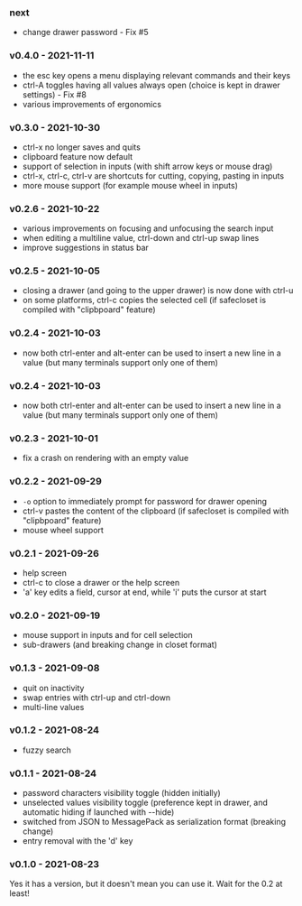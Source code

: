 ### next
- change drawer password - Fix #5

<a name="v0.4.0"></a>
### v0.4.0 - 2021-11-11
- the esc key opens a menu displaying relevant commands and their keys
- ctrl-A toggles having all values always open (choice is kept in drawer settings) - Fix #8
- various improvements of ergonomics

<a name="v0.3.0"></a>
### v0.3.0 - 2021-10-30
- ctrl-x no longer saves and quits
- clipboard feature now default
- support of selection in inputs (with shift arrow keys or mouse drag)
- ctrl-x, ctrl-c, ctrl-v are shortcuts for cutting, copying, pasting in inputs
- more mouse support (for example mouse wheel in inputs)

<a name="v0.2.6"></a>
### v0.2.6 - 2021-10-22
- various improvements on focusing and unfocusing the search input
- when editing a multiline value, ctrl-down and ctrl-up swap lines
- improve suggestions in status bar

<a name="v0.2.5"></a>
### v0.2.5 - 2021-10-05
- closing a drawer (and going to the upper drawer) is now done with ctrl-u
- on some platforms, ctrl-c copies the selected cell (if safecloset is compiled with "clipbpoard" feature)

<a name="v0.2.4"></a>
### v0.2.4 - 2021-10-03
- now both ctrl-enter and alt-enter can be used to insert a new line in a value (but many terminals support only one of them)

<a name="v0.2.4"></a>
### v0.2.4 - 2021-10-03
- now both ctrl-enter and alt-enter can be used to insert a new line in a value (but many terminals support only one of them)

<a name="v0.2.3"></a>
### v0.2.3 - 2021-10-01
- fix a crash on rendering with an empty value

<a name="v0.2.2"></a>
### v0.2.2 - 2021-09-29
- `-o` option to immediately prompt for password for drawer opening
- ctrl-v pastes the content of the clipboard (if safecloset is compiled with "clipbpoard" feature)
- mouse wheel support

<a name="v0.2.1"></a>
### v0.2.1 - 2021-09-26
- help screen
- ctrl-c to close a drawer or the help screen
- 'a' key edits a field, cursor at end, while 'i' puts the cursor at start

<a name="v0.2.0"></a>
### v0.2.0 - 2021-09-19
- mouse support in inputs and for cell selection
- sub-drawers (and breaking change in closet format)

<a name="v0.1.3"></a>
### v0.1.3 - 2021-09-08
- quit on inactivity
- swap entries with ctrl-up and ctrl-down
- multi-line values

<a name="v0.1.2"></a>
### v0.1.2 - 2021-08-24
- fuzzy search

<a name="v0.1.1"></a>
### v0.1.1 - 2021-08-24
- password characters visibility toggle (hidden initially)
- unselected values visibility toggle (preference kept in drawer, and automatic hiding if launched with --hide)
- switched from JSON to MessagePack as serialization format (breaking change)
- entry removal with the 'd' key

<a name="v0.1.0"></a>
### v0.1.0 - 2021-08-23
Yes it has a version, but it doesn't mean you can use it. Wait for the 0.2 at least!
